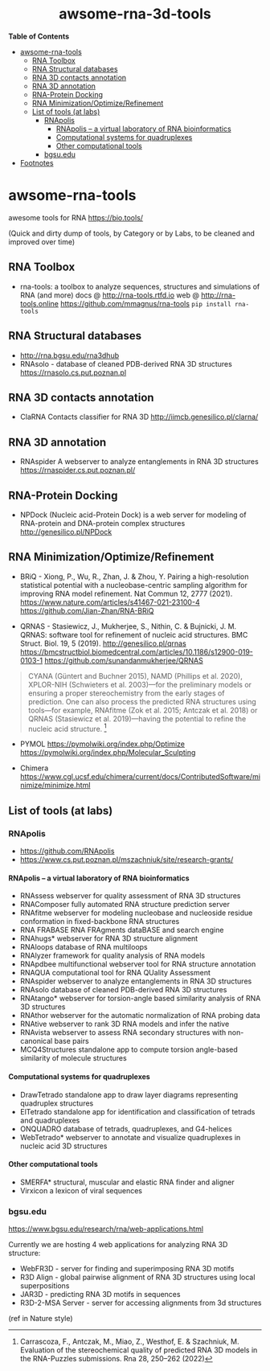 <h1 align="center">
  awsome-rna-3d-tools
</h1>

<!-- markdown-toc start - Don't edit this section. Run M-x markdown-toc-refresh-toc -->
**Table of Contents**

- [awsome-rna-tools](#awsome-rna-tools)
    - [RNA Toolbox](#rna-toolbox)
    - [RNA Structural databases](#rna-structural-databases)
    - [RNA 3D contacts annotation](#rna-3d-contacts-annotation)
    - [RNA 3D annotation](#rna-3d-annotation)
    - [RNA-Protein Docking](#rna-protein-docking)
    - [RNA Minimization/Optimize/Refinement](#rna-minimizationoptimizerefinement)
    - [List of tools (at labs)](#list-of-tools-at-labs)
        - [RNApolis](#rnapolis)
            - [RNApolis – a virtual laboratory of RNA bioinformatics](#rnapolis--a-virtual-laboratory-of-rna-bioinformatics)
            - [Computational systems for quadruplexes](#computational-systems-for-quadruplexes)
            - [Other computational tools](#other-computational-tools)
        - [bgsu.edu](#bgsuedu)
- [Footnotes](#footnotes)

<!-- markdown-toc end -->

# awsome-rna-tools
awesome tools for RNA
https://bio.tools/

(Quick and dirty dump of tools, by Category or by Labs, to be cleaned and improved over time)

## RNA Toolbox

- rna-tools: a toolbox to analyze sequences, structures and simulations of RNA (and more) docs @ http://rna-tools.rtfd.io web @ http://rna-tools.online https://github.com/mmagnus/rna-tools `pip install rna-tools`

## RNA Structural databases

- http://rna.bgsu.edu/rna3dhub
- RNAsolo - database of cleaned PDB-derived RNA 3D structures https://rnasolo.cs.put.poznan.pl

## RNA 3D contacts annotation

- ClaRNA Contacts classifier for RNA 3D http://iimcb.genesilico.pl/clarna/


## RNA 3D annotation

- RNAspider A webserver to analyze entanglements in RNA 3D structures https://rnaspider.cs.put.poznan.pl/

## RNA-Protein Docking

- NPDock (Nucleic acid-Protein Dock) is a web server for modeling of RNA-protein and DNA-protein complex structures http://genesilico.pl/NPDock

## RNA Minimization/Optimize/Refinement

- BRiQ - Xiong, P., Wu, R., Zhan, J. & Zhou, Y. Pairing a high-resolution statistical potential with a nucleobase-centric sampling algorithm for improving RNA model refinement. Nat Commun 12, 2777 (2021). https://www.nature.com/articles/s41467-021-23100-4 https://github.com/Jian-Zhan/RNA-BRiQ

- QRNAS - Stasiewicz, J., Mukherjee, S., Nithin, C. & Bujnicki, J. M. QRNAS: software tool for refinement of nucleic acid structures. BMC Struct. Biol. 19, 5 (2019). http://genesilico.pl/qrnas https://bmcstructbiol.biomedcentral.com/articles/10.1186/s12900-019-0103-1 https://github.com/sunandanmukherjee/QRNAS

> CYANA (Güntert and Buchner 2015), NAMD (Phillips et al. 2020), XPLOR-NIH (Schwieters et al. 2003)—for the preliminary models or ensuring a proper stereochemistry from the early stages of prediction. One can also process the predicted RNA structures using tools—for example, RNAfitme (Zok et al. 2015; Antczak et al. 2018) or QRNAS (Stasiewicz et al. 2019)—having the potential to refine the nucleic acid structure. [^1]

- PYMOL https://pymolwiki.org/index.php/Optimize https://pymolwiki.org/index.php/Molecular_Sculpting 

- Chimera https://www.cgl.ucsf.edu/chimera/current/docs/ContributedSoftware/minimize/minimize.html

## List of tools (at labs)
### RNApolis

- https://github.com/RNApolis
- https://www.cs.put.poznan.pl/mszachniuk/site/research-grants/

#### RNApolis – a virtual laboratory of RNA bioinformatics

- RNAssess	webserver for quality assessment of RNA 3D structures 
- RNAComposer	fully automated RNA structure prediction server
- RNAfitme	webserver for modeling nucleobase and nucleoside residue conformation in fixed-backbone RNA structures 
- RNA FRABASE	RNA FRAgments dataBASE and search engine
- RNAhugs*	webserver for RNA 3D structure alignment 
- RNAloops	database of RNA multiloops 
- RNAlyzer	framework for quality analysis of RNA models 
- RNApdbee	multifunctional webserver tool for RNA structure annotation
- RNAQUA	computational tool for RNA QUality Assessment 
- RNAspider	webserver to analyze entanglements in RNA 3D structures 
- RNAsolo	database of cleaned PDB-derived RNA 3D structures 
- RNAtango*	webserver for torsion-angle based similarity analysis of RNA 3D structures 
- RNAthor	webserver for the automatic normalization of RNA probing data 
- RNAtive	webserver to rank 3D RNA models and infer the native 
- RNAvista	webserver to assess RNA secondary structures with non-canonical base pairs 
- MCQ4Structures  standalone app to compute torsion angle-based similarity of molecule structures 

#### Computational systems for quadruplexes

- DrawTetrado	standalone app to draw layer diagrams representing quadruplex structures 
- ElTetrado	standalone app for identification and classification of tetrads and quadruplexes 
- ONQUADRO	database of tetrads, quadruplexes, and G4-helices 
- WebTetrado*	webserver to annotate and visualize quadruplexes in nucleic acid 3D structures 

#### Other computational tools

- SMERFA*	structural, muscular and elastic RNA finder and aligner 
- Virxicon	a lexicon of viral sequences 

### bgsu.edu
https://www.bgsu.edu/research/rna/web-applications.html

Currently we are hosting 4 web applications for analyzing RNA 3D structure:

- WebFR3D - server for finding and superimposing RNA 3D motifs
- R3D Align -  global pairwise alignment of RNA 3D structures using local superpositions
- JAR3D - predicting RNA 3D motifs in sequences
- R3D-2-MSA Server - server for accessing alignments from 3d structures

(ref in Nature style)

[^1]: Carrascoza, F., Antczak, M., Miao, Z., Westhof, E. & Szachniuk, M. Evaluation of the stereochemical quality of predicted RNA 3D models in the RNA-Puzzles submissions. Rna 28, 250–262 (2022)

